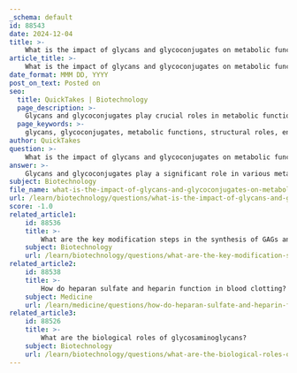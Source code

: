 ```yaml
---
_schema: default
id: 88543
date: 2024-12-04
title: >-
    What is the impact of glycans and glycoconjugates on metabolic functions?
article_title: >-
    What is the impact of glycans and glycoconjugates on metabolic functions?
date_format: MMM DD, YYYY
post_on_text: Posted on
seo:
  title: QuickTakes | Biotechnology
  page_description: >-
    Glycans and glycoconjugates play crucial roles in metabolic functions such as providing structural integrity, regulating energy metabolism, and facilitating cellular communication and signaling.
  page_keywords: >-
    glycans, glycoconjugates, metabolic functions, structural roles, energy metabolism, information carriers, extracellular matrix, glycosaminoglycans, nutrient storage, cell signaling, immune responses, inflammation, disease, metabolic homeostasis
author: QuickTakes
question: >-
    What is the impact of glycans and glycoconjugates on metabolic functions?
answer: >-
    Glycans and glycoconjugates play a significant role in various metabolic functions within biological systems. They are involved in three broad categories of biological functions: structural roles, energy metabolism, and information carriers.\n\n1. **Structural Roles**: Glycans contribute to the structural integrity of cells and tissues. They are essential components of the extracellular matrix, where they help organize and maintain the architecture of tissues. Glycosaminoglycans (GAGs), for instance, are complex polysaccharides that provide structural support and regulate cell-matrix interactions.\n\n2. **Energy Metabolism**: Glycans are involved in energy metabolism, including nutrient storage and sequestration. They can influence metabolic pathways by modulating the availability of nutrients and energy substrates. For example, certain glycans can act as reservoirs for energy, releasing it when needed.\n\n3. **Information Carriers**: Glycans serve as recognition elements that facilitate communication between cells. They are often involved in signaling pathways, where they interact with glycan-binding proteins. This interaction can trigger various biological responses, including immune responses, cell differentiation, and inflammation.\n\nMoreover, glycoconjugates, which are formed by the covalent linkage of glycans to proteins and lipids, play pivotal roles in cell signaling, adhesion, and recognition. They are crucial for regulating biological processes such as development, immunity, and inflammation. Dysregulation of glycoconjugate biosynthesis can lead to various diseases, highlighting their importance in maintaining metabolic homeostasis.\n\nIn summary, glycans and glycoconjugates significantly impact metabolic functions by contributing to structural integrity, regulating energy metabolism, and facilitating cellular communication and signaling. Their diverse roles underscore their importance in both normal physiology and disease states.
subject: Biotechnology
file_name: what-is-the-impact-of-glycans-and-glycoconjugates-on-metabolic-functions.md
url: /learn/biotechnology/questions/what-is-the-impact-of-glycans-and-glycoconjugates-on-metabolic-functions
score: -1.0
related_article1:
    id: 88536
    title: >-
        What are the key modification steps in the synthesis of GAGs and proteoglycans?
    subject: Biotechnology
    url: /learn/biotechnology/questions/what-are-the-key-modification-steps-in-the-synthesis-of-gags-and-proteoglycans
related_article2:
    id: 88538
    title: >-
        How do heparan sulfate and heparin function in blood clotting?
    subject: Medicine
    url: /learn/medicine/questions/how-do-heparan-sulfate-and-heparin-function-in-blood-clotting
related_article3:
    id: 88526
    title: >-
        What are the biological roles of glycosaminoglycans?
    subject: Biotechnology
    url: /learn/biotechnology/questions/what-are-the-biological-roles-of-glycosaminoglycans
---
```


&nbsp;